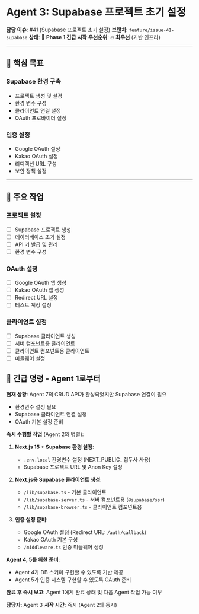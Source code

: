 # Agent 3: Supabase 프로젝트 초기 설정

**담당 이슈**: #41 (Supabase 프로젝트 초기 설정)
**브랜치**: `feature/issue-41-supabase`
**상태**: 🔴 **Phase 1 긴급 시작**
**우선순위**: 🔥 **최우선** (기반 인프라)

---

## 🎯 핵심 목표

### Supabase 환경 구축
- 프로젝트 생성 및 설정
- 환경 변수 구성
- 클라이언트 연결 설정
- OAuth 프로바이더 설정

### 인증 설정
- Google OAuth 설정
- Kakao OAuth 설정
- 리디렉션 URL 구성
- 보안 정책 설정

---

## 🔧 주요 작업

### 프로젝트 설정
- [ ] Supabase 프로젝트 생성
- [ ] 데이터베이스 초기 설정
- [ ] API 키 발급 및 관리
- [ ] 환경 변수 구성

### OAuth 설정
- [ ] Google OAuth 앱 생성
- [ ] Kakao OAuth 앱 생성
- [ ] Redirect URL 설정
- [ ] 테스트 계정 설정

### 클라이언트 설정
- [ ] Supabase 클라이언트 생성
- [ ] 서버 컴포넌트용 클라이언트
- [ ] 클라이언트 컴포넌트용 클라이언트
- [ ] 미들웨어 설정

## 🚨 **긴급 명령 - Agent 1로부터**

**현재 상황**: Agent 7의 CRUD API가 완성되었지만 Supabase 연결이 필요
- 환경변수 설정 필요
- Supabase 클라이언트 연결 설정
- OAuth 기본 설정 준비

**즉시 수행할 작업** (Agent 2와 병렬):
1. **Next.js 15 + Supabase 환경 설정**:
   - `.env.local` 환경변수 설정 (NEXT_PUBLIC_ 접두사 사용)
   - Supabase 프로젝트 URL 및 Anon Key 설정

2. **Next.js용 Supabase 클라이언트 생성**:
   - `/lib/supabase.ts` - 기본 클라이언트
   - `/lib/supabase-server.ts` - 서버 컴포넌트용 (`@supabase/ssr`)
   - `/lib/supabase-browser.ts` - 클라이언트 컴포넌트용

3. **인증 설정 준비**:
   - Google OAuth 설정 (Redirect URL: `/auth/callback`)
   - Kakao OAuth 기본 구성
   - `/middleware.ts` 인증 미들웨어 생성

**Agent 4, 5를 위한 준비**:
- Agent 4가 DB 스키마 구현할 수 있도록 기반 제공
- Agent 5가 인증 시스템 구현할 수 있도록 OAuth 준비

**완료 후 즉시 보고**: Agent 1에게 완료 상태 및 다음 Agent 작업 가능 여부

**담당자**: Agent 3
**시작 시간**: 즉시 (Agent 2와 동시)